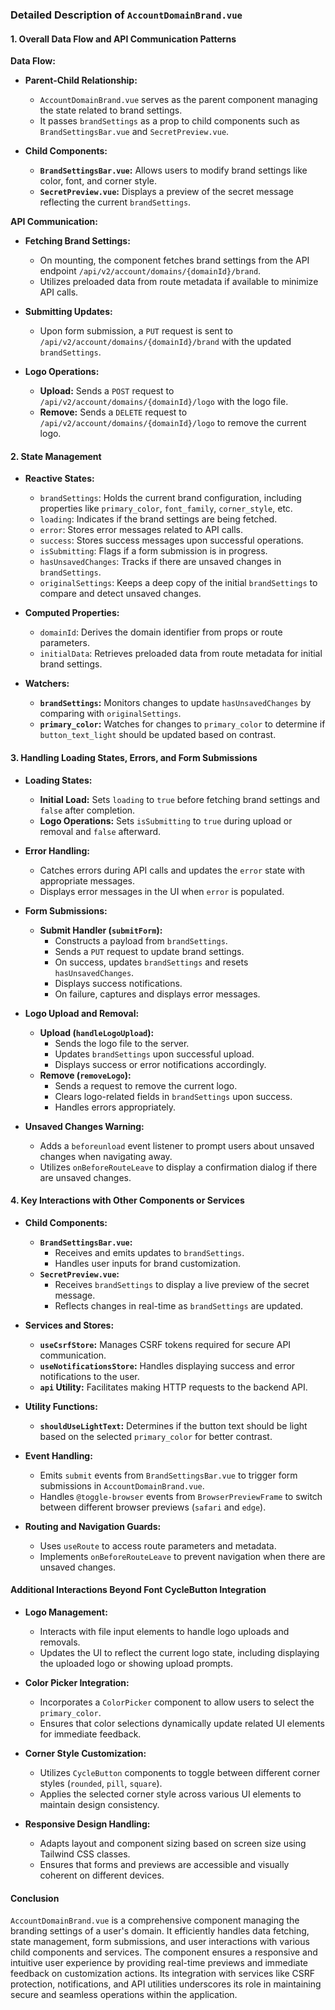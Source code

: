 ### Detailed Description of `AccountDomainBrand.vue`

#### 1. Overall Data Flow and API Communication Patterns

**Data Flow:**

- **Parent-Child Relationship:**
  - `AccountDomainBrand.vue` serves as the parent component managing the state related to brand settings.
  - It passes `brandSettings` as a prop to child components such as `BrandSettingsBar.vue` and `SecretPreview.vue`.

- **Child Components:**
  - **`BrandSettingsBar.vue`:** Allows users to modify brand settings like color, font, and corner style.
  - **`SecretPreview.vue`:** Displays a preview of the secret message reflecting the current `brandSettings`.

**API Communication:**

- **Fetching Brand Settings:**
  - On mounting, the component fetches brand settings from the API endpoint `/api/v2/account/domains/{domainId}/brand`.
  - Utilizes preloaded data from route metadata if available to minimize API calls.

- **Submitting Updates:**
  - Upon form submission, a `PUT` request is sent to `/api/v2/account/domains/{domainId}/brand` with the updated `brandSettings`.

- **Logo Operations:**
  - **Upload:** Sends a `POST` request to `/api/v2/account/domains/{domainId}/logo` with the logo file.
  - **Remove:** Sends a `DELETE` request to `/api/v2/account/domains/{domainId}/logo` to remove the current logo.

#### 2. State Management

- **Reactive States:**
  - `brandSettings`: Holds the current brand configuration, including properties like `primary_color`, `font_family`, `corner_style`, etc.
  - `loading`: Indicates if the brand settings are being fetched.
  - `error`: Stores error messages related to API calls.
  - `success`: Stores success messages upon successful operations.
  - `isSubmitting`: Flags if a form submission is in progress.
  - `hasUnsavedChanges`: Tracks if there are unsaved changes in `brandSettings`.
  - `originalSettings`: Keeps a deep copy of the initial `brandSettings` to compare and detect unsaved changes.

- **Computed Properties:**
  - `domainId`: Derives the domain identifier from props or route parameters.
  - `initialData`: Retrieves preloaded data from route metadata for initial brand settings.

- **Watchers:**
  - **`brandSettings`:** Monitors changes to update `hasUnsavedChanges` by comparing with `originalSettings`.
  - **`primary_color`:** Watches for changes to `primary_color` to determine if `button_text_light` should be updated based on contrast.

#### 3. Handling Loading States, Errors, and Form Submissions

- **Loading States:**
  - **Initial Load:** Sets `loading` to `true` before fetching brand settings and `false` after completion.
  - **Logo Operations:** Sets `isSubmitting` to `true` during upload or removal and `false` afterward.

- **Error Handling:**
  - Catches errors during API calls and updates the `error` state with appropriate messages.
  - Displays error messages in the UI when `error` is populated.

- **Form Submissions:**
  - **Submit Handler (`submitForm`):**
    - Constructs a payload from `brandSettings`.
    - Sends a `PUT` request to update brand settings.
    - On success, updates `brandSettings` and resets `hasUnsavedChanges`.
    - Displays success notifications.
    - On failure, captures and displays error messages.

- **Logo Upload and Removal:**
  - **Upload (`handleLogoUpload`):**
    - Sends the logo file to the server.
    - Updates `brandSettings` upon successful upload.
    - Displays success or error notifications accordingly.
  - **Remove (`removeLogo`):**
    - Sends a request to remove the current logo.
    - Clears logo-related fields in `brandSettings` upon success.
    - Handles errors appropriately.

- **Unsaved Changes Warning:**
  - Adds a `beforeunload` event listener to prompt users about unsaved changes when navigating away.
  - Utilizes `onBeforeRouteLeave` to display a confirmation dialog if there are unsaved changes.

#### 4. Key Interactions with Other Components or Services

- **Child Components:**
  - **`BrandSettingsBar.vue`:**
    - Receives and emits updates to `brandSettings`.
    - Handles user inputs for brand customization.
  - **`SecretPreview.vue`:**
    - Receives `brandSettings` to display a live preview of the secret message.
    - Reflects changes in real-time as `brandSettings` are updated.

- **Services and Stores:**
  - **`useCsrfStore`:** Manages CSRF tokens required for secure API communication.
  - **`useNotificationsStore`:** Handles displaying success and error notifications to the user.
  - **`api` Utility:** Facilitates making HTTP requests to the backend API.

- **Utility Functions:**
  - **`shouldUseLightText`:** Determines if the button text should be light based on the selected `primary_color` for better contrast.

- **Event Handling:**
  - Emits `submit` events from `BrandSettingsBar.vue` to trigger form submissions in `AccountDomainBrand.vue`.
  - Handles `@toggle-browser` events from `BrowserPreviewFrame` to switch between different browser previews (`safari` and `edge`).

- **Routing and Navigation Guards:**
  - Uses `useRoute` to access route parameters and metadata.
  - Implements `onBeforeRouteLeave` to prevent navigation when there are unsaved changes.

#### Additional Interactions Beyond Font CycleButton Integration

- **Logo Management:**
  - Interacts with file input elements to handle logo uploads and removals.
  - Updates the UI to reflect the current logo state, including displaying the uploaded logo or showing upload prompts.

- **Color Picker Integration:**
  - Incorporates a `ColorPicker` component to allow users to select the `primary_color`.
  - Ensures that color selections dynamically update related UI elements for immediate feedback.

- **Corner Style Customization:**
  - Utilizes `CycleButton` components to toggle between different corner styles (`rounded`, `pill`, `square`).
  - Applies the selected corner style across various UI elements to maintain design consistency.

- **Responsive Design Handling:**
  - Adapts layout and component sizing based on screen size using Tailwind CSS classes.
  - Ensures that forms and previews are accessible and visually coherent on different devices.

#### Conclusion

`AccountDomainBrand.vue` is a comprehensive component managing the branding settings of a user's domain. It efficiently handles data fetching, state management, form submissions, and user interactions with various child components and services. The component ensures a responsive and intuitive user experience by providing real-time previews and immediate feedback on customization actions. Its integration with services like CSRF protection, notifications, and API utilities underscores its role in maintaining secure and seamless operations within the application.

